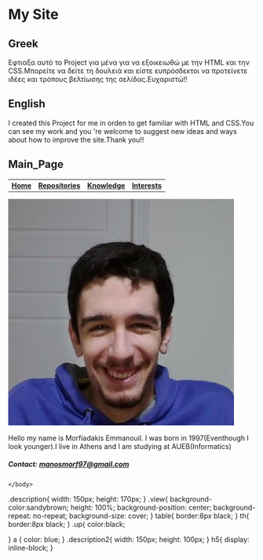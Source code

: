 # My Site
## Greek
Εφτιαξα αυτό το Project για μένα για να εξοικειωθώ με την HTML και την CSS.Μπορείτε να δείτε τη δουλειά και είστε ευπρόσδεκτοι να προτείνετε ιδέες και τρόπους βελτίωσης της σελίδας.Ευχαριστώ!!

## English
I created this Project for me in orden to get familiar with HTML and CSS.You can see my work and you 're welcome to suggest new ideas and ways about how to improve the site.Thank you!!


## Main_Page

 <html>
    <head id="here">
        <link rel="stylesheet" href="help.css" media="all" >
        <title>Morfiadakis Emmanouil Website</title>
    </head>
    <body class="view">
        <table>
            <tr>
                <th><a href=#here>Home</a></th>
                <th><a href="Repositories.html">Repositories</a></th>
                <th><a href="Knowledge.html">Knowledge</a></th>
                <th><a href="Interests.html">Interests</a></th>
            </tr>    
        </table>
        <img src="Myself.jpg" alt="Sorry" display="inline-block">
        <p class="description">
            Hello my name is Morfiadakis Emmanouil.
            I was born in 1997(Eventhough I look younger).I live in Athens and I am studying at AUEB(Informatics)
        </p>
        <h5>
            Contact:
            <a href="malito:manosmorf97@gmail.com">manosmorf97@gmail.com</a>
        </h5>
        
    </body>
</html>

.description{
    width: 150px;
    height: 170px;
}
.view{
    background-color:sandybrown;
    height: 100%;
    background-position: center;
    background-repeat: no-repeat;
    background-size: cover;
}
table{
    border:8px black;
}
th{
    border:8px black; 
}
.up{
    color:black; 
   
}
a { 
    color: blue;
}
.description2{
    width: 150px;
    height: 100px; 
}
h5{
    display: inline-block;
}
